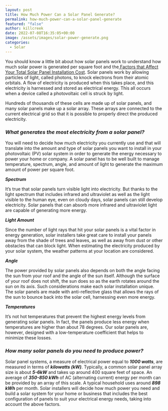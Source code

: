 ```yaml
---
layout: post
title: How Much Power Can a Solar Panel Generate?
permalink: how-much-power-can-a-solar-panel-generate
featured: "false"
author: killcreek
date: 2022-07-08T16:35:05+00:00
image: /assets/images/solar-power-generate.png
categories:
  - Solar
---
```


You should know a little bit about how solar panels work to understand how much solar power is generated per square foot and the[ Factors that Affect Your Total Solar Panel Installation Cost](/factors-that-affect-your-total-solar-panel-installation-cost/). Solar panels work by allowing particles of light, called photons, to knock electrons from their atomic orbitals. A flow of electricity is produced when this takes place, and this electricity is harnessed and stored as electrical energy. This all occurs when a device called a photovoltaic cell is struck by light.

Hundreds of thousands of these cells are made up of solar panels, and many solar panels make up a solar array. These arrays are connected to the current electrical grid so that it is possible to properly direct the produced electricity.

### **_What generates the most electricity from a solar panel?_**

You will need to decide how much electricity you currently use and that will translate into the amount and type of solar panels you want to install in your photovoltaic (PV) solar system in order to generate the energy necessary to power your home or company. A solar panel has to be well built to manage temperature, spectrum, angle, and amount of light to generate the maximum amount of power per square foot.

**_Spectrum_**

It’s true that solar panels turn visible light into electricity. But thanks to the light spectrum that includes infrared and ultraviolet as well as the light visible to the human eye, even on cloudy days, solar panels can still develop electricity. Solar panels that can absorb more infrared and ultraviolet light are capable of generating more energy.

**_Light Amount_**

Since the number of light rays that hit your solar panels is a vital factor in energy generation, solar installers take great care to install your panels away from the shade of trees and leaves, as well as away from dust or other obstacles that can block light. When estimating the electricity produced by your solar system, the weather patterns at your location are considered.

**_Angle_**

The power provided by solar panels also depends on both the angle facing the sun from your roof and the angle of the sun itself. Although the surface of your roof does not shift, the sun does so as the earth rotates around the sun on its axis. Such considerations make each solar installation unique. The solar panels are made with anti-reflective glass that allows the rays of the sun to bounce back into the solar cell, harnessing even more energy.

**_Temperatures_**

It’s not hot temperatures that prevent the highest energy levels from generating solar panels. In fact, the panels produce less energy when temperatures are higher than about 78 degrees. Our solar panels are, however, designed with a low-temperature coefficient that helps to minimize these losses.

### **_How many solar panels do you need to produce power?_**

Solar panel systems, a measure of electrical power equal to **_1000 watts_**, are measured in terms of **_kilowatts (kW)_**. Typically, a common solar panel array size is about **_5-6kW_** and takes up around 400 square feet of space. An average of **_350-850 kWh_** of AC (alternating current) energy per month can be provided by an array of this scale. A typical household uses around **_898 kWh_** per month. Solar installers will decide how much power you need and build a solar system for your home or business that includes the best configuration of panels to suit your electrical energy needs, taking into account the above factors.
